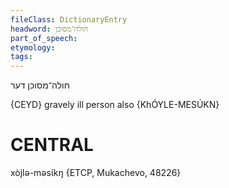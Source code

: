 ```yaml
---
fileClass: DictionaryEntry
headword: חולה־מסוכּן
part_of_speech: 
etymology: 
tags: 
---
```

חולה־מסוכּן
דער

{CEYD}
gravely ill person also {KhÓYLE-MESÚKN}

CENTRAL
========

xòjlə-məsɩ́kŋ {ETCP, Mukachevo, 48226}